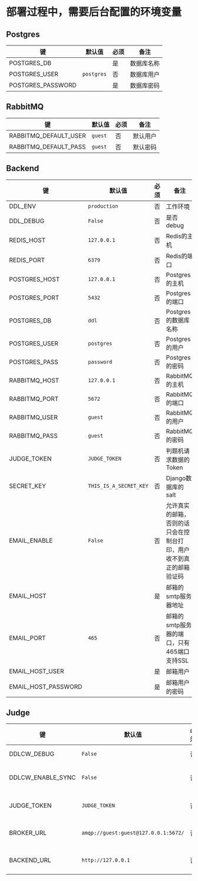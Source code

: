 # 部署过程中，需要后台配置的环境变量

## Postgres
| 键 | 默认值 | 必须 | 备注 |
| --- | --- | --- | --- |
| POSTGRES_DB | ` ` | 是 | 数据库名称 |
| POSTGRES_USER | `postgres` | 否 | 数据库用户 |
| POSTGRES_PASSWORD | ` ` | 是 | 数据库密码 |

## RabbitMQ

| 键 | 默认值 | 必须 | 备注 |
| --- | --- | --- | --- |
| RABBITMQ_DEFAULT_USER | `guest` | 否 | 默认用户 |
| RABBITMQ_DEFAULT_PASS | `guest` | 否 | 默认密码 |

## Backend

| 键 | 默认值 | 必须 | 备注 |
| --- | --- | --- | --- |
| DDL_ENV | `production` | 否 | 工作环境 |
| DDL_DEBUG | `False` | 否 | 是否debug |
| REDIS_HOST | `127.0.0.1` | 否 | Redis的主机 |
| REDIS_PORT | `6379` | 否 | Redis的端口 |
| POSTGRES_HOST | `127.0.0.1` | 否 | Postgres的主机 |
| POSTGRES_PORT | `5432` | 否 | Postgres的端口 |
| POSTGRES_DB | `ddl` | 否 | Postgres的数据库名称 |
| POSTGRES_USER | `postgres` | 否 | Postgres的用户 |
| POSTGRES_PASS | `password` | 否 | Postgres的密码 |
| RABBITMQ_HOST | `127.0.0.1` | 否 | RabbitMQ的主机 |
| RABBITMQ_PORT | `5672` | 否 | RabbitMQ的端口 |
| RABBITMQ_USER | `guest` | 否 | RabbitMQ的用户 |
| RABBITMQ_PASS | `guest` | 否 | RabbitMQ的密码 |
| JUDGE_TOKEN | `JUDGE_TOKEN` | 否 | 判题机请求数据的Token |
| SECRET_KEY | `THIS_IS_A_SECRET_KEY` | 否 | Django数据库的salt |
| EMAIL_ENABLE | `False` | 否 | 允许真实的邮箱，否则的话只会在控制台打印，用户收不到真正的邮箱验证码 |
| EMAIL_HOST | ` ` | 是 | 邮箱的smtp服务器地址 |
| EMAIL_PORT | `465` | 否 | 邮箱的smtp服务器的端口，只有465端口支持SSL |
| EMAIL_HOST_USER | ` ` | 是 | 邮箱用户 |
| EMAIL_HOST_PASSWORD | ` ` | 是 | 邮箱用户的密码 |

## Judge

| 键 | 默认值 | 必须 | 备注 |
| --- | --- | --- | --- |
| DDLCW_DEBUG | `False` | 否 | 是否开启debug |
| DDLCW_ENABLE_SYNC | `False` | 否 | 是否允许同步测试数据 |
| JUDGE_TOKEN | `JUDGE_TOKEN` | 否 | 判题机请求数据的Token |
| BROKER_URL | `amqp://guest:guest@127.0.0.1:5672/` | 否 | 判题机的RabbitMQ地址 |
| BACKEND_URL | `http://127.0.0.1` | 否 | 请求后台题目的host |
